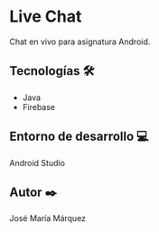 # Live Chat

Chat en vivo para asignatura Android.

## Tecnologías 🛠️
* Java
* Firebase

## Entorno de desarrollo 💻

Android Studio

## Autor ✒️
José María Márquez
